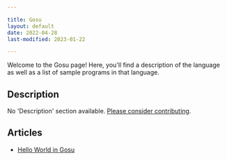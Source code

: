 ```yaml
---

title: Gosu
layout: default
date: 2022-04-28
last-modified: 2023-01-22

---
```


Welcome to the Gosu page! Here, you'll find a description of the language as well as a list of sample programs in that language.

## Description

No 'Description' section available. [Please consider contributing](https://github.com/TheRenegadeCoder/sample-programs-website).

## Articles

- [Hello World in Gosu](https://sampleprograms.io/projects/hello-world/gosu)